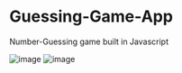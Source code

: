 # Guessing-Game-App
Number-Guessing game built in Javascript

![image](https://user-images.githubusercontent.com/33541110/116009633-adf10800-a5cf-11eb-8fac-ffda5cf5dce4.png)
![image](https://user-images.githubusercontent.com/33541110/116009645-c06b4180-a5cf-11eb-86af-d986d1378f58.png)
